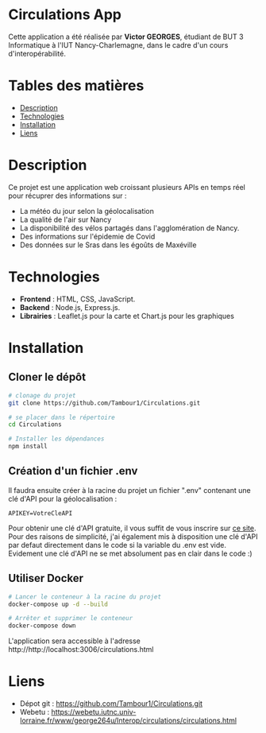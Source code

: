 # Circulations App
Cette application a été réalisée par **Victor GEORGES**, étudiant de BUT 3 Informatique à l'IUT Nancy-Charlemagne, dans le cadre d'un cours d'interopérabilité.

# Tables des matières
- [Description](#description)
- [Technologies](#technologies)
- [Installation](#installation)
- [Liens](#liens)

# Description
Ce projet est une application web croissant plusieurs APIs en temps réel pour récuprer des informations sur :
  - La météo du jour selon la géolocalisation
  - La qualité de l'air sur Nancy
  - La disponibilité des vélos partagés dans l'agglomération de Nancy.
  - Des informations sur l'épidemie de Covid
  - Des données sur le Sras dans les égoûts de Maxéville

# Technologies
- **Frontend** : HTML, CSS, JavaScript.
- **Backend** : Node.js, Express.js.
- **Librairies** : Leaflet.js pour la carte et Chart.js pour les graphiques

# Installation
## Cloner le dépôt
```bash
# clonage du projet
git clone https://github.com/Tambour1/Circulations.git

# se placer dans le répertoire 
cd Circulations

# Installer les dépendances
npm install
```
## Création d'un fichier .env
Il faudra ensuite créer à la racine du projet un fichier ".env" contenant une clé d'API pour la géolocalisation :
```.env
APIKEY=VotreCleAPI
```
Pour obtenir une clé d'API gratuite, il vous suffit de vous inscrire sur [ce site](https://app.ipgeolocation.io/login).
Pour des raisons de simplicité, j'ai également mis à disposition une clé d'API par defaut directement dans le code si la variable du .env est vide.
Evidement une clé d'API ne se met absolument pas en clair dans le code :)

## Utiliser Docker
```bash
# Lancer le conteneur à la racine du projet
docker-compose up -d --build

# Arrêter et supprimer le conteneur
docker-compose down
```

L'application sera accessible à l'adresse http://http://localhost:3006/circulations.html

# Liens
- Dépot git : https://github.com/Tambour1/Circulations.git
- Webetu : https://webetu.iutnc.univ-lorraine.fr/www/george264u/Interop/circulations/circulations.html
